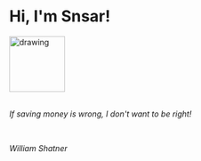 <h1>Hi, I'm Snsar!</h1> <img src="https://acegif.com/wp-content/uploads/2021/4fh5wi/pepefrg-21.gif" alt="drawing"  height = "100"/> <br> <br> <p><i>If saving money is wrong, I don't want to be right!</i></p> <br> <p><i>William Shatner</i></p>
